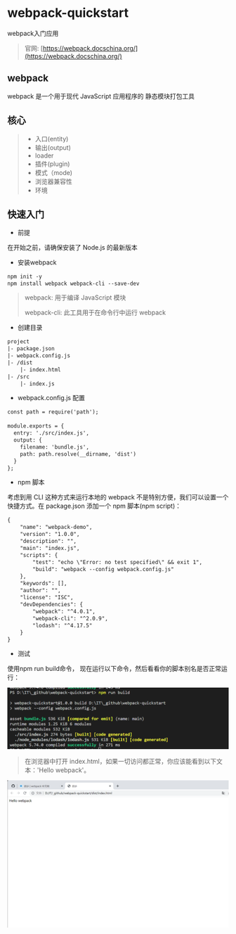 # webpack-quickstart

webpack入门应用

> 官网: [https://webpack.docschina.org/](https://webpack.docschina.org/)

## webpack

webpack 是一个用于现代 JavaScript 应用程序的 静态模块打包工具

## 核心

> - 入口(entity)
> - 输出(output)
> - loader
> - 插件(plugin)
> - 模式（mode)
> - 浏览器兼容性
> - 环境

## 快速入门

- 前提

在开始之前，请确保安装了 Node.js 的最新版本

- 安装webpack

```
npm init -y
npm install webpack webpack-cli --save-dev
```

> webpack: 用于编译 JavaScript 模块
> 
> webpack-cli: 此工具用于在命令行中运行 webpack

- 创建目录

```
project
|- package.json
|- webpack.config.js
|- /dist
    |- index.html
|- /src
    |- index.js
```

- webpack.config.js 配置

```
const path = require('path');

module.exports = {
  entry: './src/index.js',
  output: {
    filename: 'bundle.js',
    path: path.resolve(__dirname, 'dist')
  }
};
```

- npm 脚本

考虑到用 CLI 这种方式来运行本地的 webpack 不是特别方便，我们可以设置一个快捷方式。在 package.json 添加一个 npm 脚本(npm script)：

```
{
    "name": "webpack-demo",
    "version": "1.0.0",
    "description": "",
    "main": "index.js",
    "scripts": {
        "test": "echo \"Error: no test specified\" && exit 1",
        "build": "webpack --config webpack.config.js"
    },
    "keywords": [],
    "author": "",
    "license": "ISC",
    "devDependencies": {
        "webpack": "^4.0.1",
        "webpack-cli": "^2.0.9",
        "lodash": "^4.17.5"
    }
}
```

- 测试

使用npm run build命令， 现在运行以下命令，然后看看你的脚本别名是否正常运行：

![1](/docs/1.png)

> 在浏览器中打开 index.html，如果一切访问都正常，你应该能看到以下文本：'Hello webpack'。

![2](/docs/2.png)